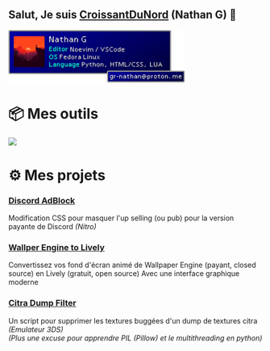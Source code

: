 ## Salut, Je suis [CroissantDuNord](https://github.com/CroissantDuNord) (Nathan G) 👋
<img src="https://github.com/CroissantDuNord/CroissantDuNord/blob/main/ff7_profilebanner.png?raw=true" width="350">
<br>

# 📦 Mes outils

<img src="https://skillicons.dev/icons?i=html,css,py,lua,neovim,bots,bash,linux,figma,qt,vscode,blender&perline=7">
<br>

# ⚙️ Mes projets

### [Discord AdBlock](https://github.com/CroissantDuNord/discord-adblock)
Modification CSS pour masquer l'up selling (ou pub) pour la version payante de Discord *(Nitro)*

### [Wallper Engine to Lively](https://github.com/CroissantDuNord/discord-adblock)
Convertissez vos fond d'écran animé de Wallpaper Engine (payant, closed source) en Lively (gratuit, open source)
Avec une interface graphique moderne

### [Citra Dump Filter](https://github.com/CroissantDuNord/CitraDumpFilter)

Un script pour supprimer les textures buggées d'un dump de textures citra *(Emulateur 3DS)* <br>
*(Plus une excuse pour apprendre PIL (Pillow) et le multithreading en python)*
